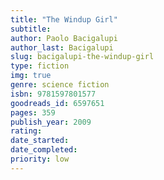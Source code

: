 ```yaml
---
title: "The Windup Girl"
subtitle: 
author: Paolo Bacigalupi
author_last: Bacigalupi
slug: bacigalupi-the-windup-girl
type: fiction
img: true
genre: science fiction
isbn: 9781597801577
goodreads_id: 6597651
pages: 359
publish_year: 2009
rating: 
date_started:
date_completed:
priority: low
---
```

